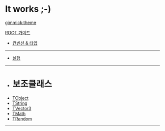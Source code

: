 <!--
  -- Name of your wiki
  -- Do NOT remove the leading `#` character.
  -->

# It works ;-)


<!--
  -- Default theme
  -- (Read: http://dynalon.github.io/mdwiki/#!customizing.md#Theme_chooser)
  -->

[gimmick:theme](spacelab)


<!--
  -- Navigation
  -- (Read: http://dynalon.github.io/mdwiki/#!quickstart.md#Adding_a_navigation)
  -->

[ROOT 가이드](pages/root.md)
  * [컨벤션 & 타입](pages/root0.md)
  - - - -
  * [실행](pages/root1.md)
  - - - -
  * # 보조클래스
  * [TObject](pages/root1.1.md)
  * [TString](pages/root1.2.md)
  * [TVector3](pages/root1.3.md)
  * [TMath](pages/root1.4.md)
  * [TRandom](pages/root1.5.md)
  - - - -

<!-- A more complex navigation example: ----------------------------------------

[Menu Item 1]()

  * # SubMenu Heading 1
  * [SubMenu Item 1](pages/subitem1.md)
  * [SubMenu Item 2](pages/subitem2.md)
  - - - -
  * # SubMenu Heading 2
  * [SubMenu Item 3](pages/subitem3.md)
  - - - -
  * # SubMenu Heading 3
  * [SubMenu Item 3](pages/subitem3.md)

[Menu Item 2](pages/item2.md)

[Menu Item 3](pages/item3.md)

---------------------------------------------------------------------------- -->

<!--
  -- Change the Language
  -- Could be useful when there's more than one language wiki.
  -->

<!--
[Change the Language]()

  * [English (United States)](/en_US/)
  * [English (United Kingdom)](/en_GB/)
  * [Italian](/it/)
-->

<!--
  -- Let the user choose a theme
  -- (Read: http://dynalon.github.io/mdwiki/#!quickstart.md#Adding_a_navigation)
  -->

<!--
[gimmick:themechooser](Choose theme)
-->
